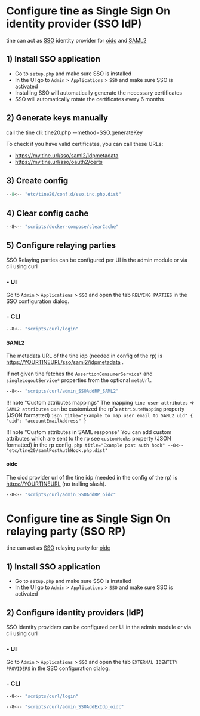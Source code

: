 # Configure tine as Single Sign On identity provider (SSO IdP)

tine can act as [SSO](https://en.wikipedia.org/wiki/Single_sign-on) identity provider for [oidc](https://openid.net/connect/) and [SAML2](https://en.wikipedia.org/wiki/SAML_2.0)

## 1) Install SSO application
* Go to `setup.php` and make sure SSO is installed
* In the UI go to `Admin` > `Applications` > `SSO` and make sure SSO is activated
* Installing SSO will automatically generate the necessary certificates
* SSO will automatically rotate the certificates every 6 months


## 2) Generate keys manually

call the tine cli:
tine20.php --method=SSO.generateKey

To check if you have valid certificates, you can call these URLs:
* https://my.tine.url/sso/saml2/idpmetadata
* https://my.tine.url/sso/oauth2/certs

## 3) Create config

``` php title="./conf.d/sso.inc.php"
--8<-- "etc/tine20/conf.d/sso.inc.php.dist"
```

## 4) Clear config cache

``` sh title="clearCache"
--8<-- "scripts/docker-compose/clearCache"
```

## 5) Configure relaying parties
SSO Relaying parties can be configured per UI in the admin module or via cli using curl

### - UI
Go to `Admin` > `Applications` > `SSO` and open the tab `RELYING PARTIES` in the SSO configuration dialog.

### - CLI
``` sh title="Login"
--8<-- "scripts/curl/login"
```

#### SAML2
The metadata URL of the tine idp (needed in config of the rp) is <https://YOURTINEURL/sso/saml2/idpmetadata> .

If not given tine fetches the `AssertionConsumerService*` and `singleLogoutService*` properties from the optional `metaUrl`.
``` sh title="Add SAML2 RP"
--8<-- "scripts/curl/admin_SSOAddRP_SAML2"
```
!!! note "Custom attributes mappings"
    The mapping `tine user attributes` => `SAML2 attributes` can be customized the rp's `attributeMapping` property (JSON formatted)
    ``` json title="Example to map user email to SAML2 uid"
    {
        "uid": "accountEmailAddress"
    }
    ```

!!! note "Custom attributes in SAML response"
    You can add custom attributes which are sent to the rp see `customHooks` property (JSON formatted) in the rp config.
    ``` php title="Example post auth hook"
    --8<-- "etc/tine20/samlPostAuthHook.php.dist"
    ```

#### oidc
The oicd provider url of the tine idp (needed in the config of the rp) is <https://YOURTINEURL> (no trailing slash). 
``` sh title="Add oidc RP"
--8<-- "scripts/curl/admin_SSOAddRP_oidc"
```

# Configure tine as Single Sign On relaying party (SSO RP)

tine can act as [SSO](https://en.wikipedia.org/wiki/Single_sign-on) relaying party for [oidc](https://openid.net/connect/)

## 1) Install SSO application
* Go to `setup.php` and make sure SSO is installed
* In the UI go to `Admin` > `Applications` > `SSO` and make sure SSO is activated

## 2) Configure identity providers (IdP)
SSO identity providers can be configured per UI in the admin module or via cli using curl

### - UI
Go to `Admin` > `Applications` > `SSO` and open the tab `EXTERNAL IDENTITY PROVIDERS` in the SSO configuration dialog.

### - CLI
``` sh title="Login"
--8<-- "scripts/curl/login"
```
``` sh title="Add foreign mock IDP"
--8<-- "scripts/curl/admin_SSOAddExIdp_oidc"
```